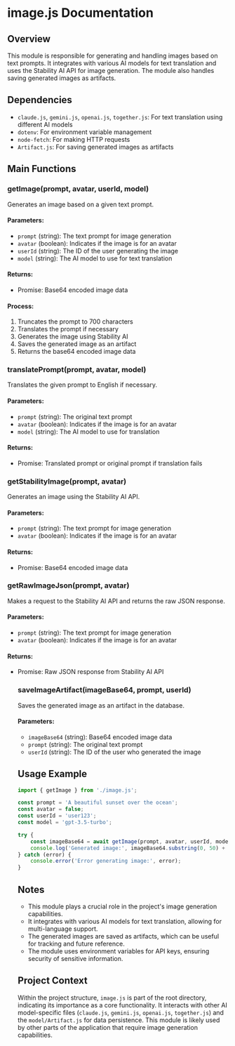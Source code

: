 # image.js Documentation

## Overview

This module is responsible for generating and handling images based on text prompts. It integrates
with various AI models for text translation and uses the Stability AI API for image generation. The
module also handles saving generated images as artifacts.

## Dependencies

-   `claude.js`, `gemini.js`, `openai.js`, `together.js`: For text translation using different AI
    models
-   `dotenv`: For environment variable management
-   `node-fetch`: For making HTTP requests
-   `Artifact.js`: For saving generated images as artifacts

## Main Functions

### getImage(prompt, avatar, userId, model)

Generates an image based on a given text prompt.

#### Parameters:

-   `prompt` (string): The text prompt for image generation
-   `avatar` (boolean): Indicates if the image is for an avatar
-   `userId` (string): The ID of the user generating the image
-   `model` (string): The AI model to use for text translation

#### Returns:

-   Promise<string>: Base64 encoded image data

#### Process:

1. Truncates the prompt to 700 characters
2. Translates the prompt if necessary
3. Generates the image using Stability AI
4. Saves the generated image as an artifact
5. Returns the base64 encoded image data

### translatePrompt(prompt, avatar, model)

Translates the given prompt to English if necessary.

#### Parameters:

-   `prompt` (string): The original text prompt
-   `avatar` (boolean): Indicates if the image is for an avatar
-   `model` (string): The AI model to use for translation

#### Returns:

-   Promise<string>: Translated prompt or original prompt if translation fails

### getStabilityImage(prompt, avatar)

Generates an image using the Stability AI API.

#### Parameters:

-   `prompt` (string): The text prompt for image generation
-   `avatar` (boolean): Indicates if the image is for an avatar

#### Returns:

-   Promise<string>: Base64 encoded image data

### getRawImageJson(prompt, avatar)

Makes a request to the Stability AI API and returns the raw JSON response.

#### Parameters:

-   `prompt` (string): The text prompt for image generation
-   `avatar` (boolean): Indicates if the image is for an avatar

#### Returns:

-   Promise<Object>: Raw JSON response from Stability AI API

### saveImageArtifact(imageBase64, prompt, userId)

Saves the generated image as an artifact in the database.

#### Parameters:

-   `imageBase64` (string): Base64 encoded image data
-   `prompt` (string): The original text prompt
-   `userId` (string): The ID of the user who generated the image

## Usage Example

```javascript
import { getImage } from './image.js';

const prompt = 'A beautiful sunset over the ocean';
const avatar = false;
const userId = 'user123';
const model = 'gpt-3.5-turbo';

try {
    const imageBase64 = await getImage(prompt, avatar, userId, model);
    console.log('Generated image:', imageBase64.substring(0, 50) + '...');
} catch (error) {
    console.error('Error generating image:', error);
}
```

## Notes

-   This module plays a crucial role in the project's image generation capabilities.
-   It integrates with various AI models for text translation, allowing for multi-language support.
-   The generated images are saved as artifacts, which can be useful for tracking and future
    reference.
-   The module uses environment variables for API keys, ensuring security of sensitive information.

## Project Context

Within the project structure, `image.js` is part of the root directory, indicating its importance as
a core functionality. It interacts with other AI model-specific files (`claude.js`, `gemini.js`,
`openai.js`, `together.js`) and the `model/Artifact.js` for data persistence. This module is likely
used by other parts of the application that require image generation capabilities.
